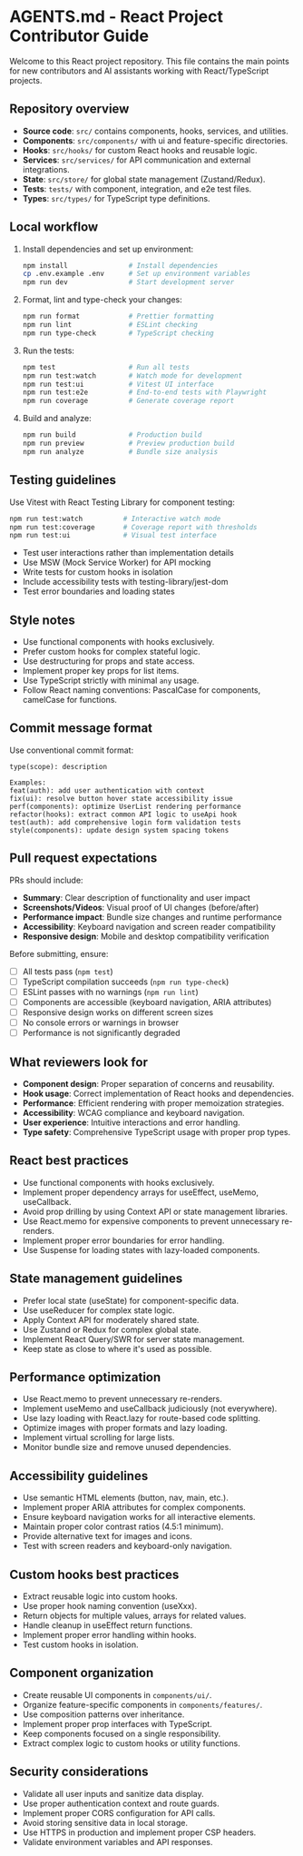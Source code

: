 # AGENTS.md - React Project Contributor Guide

Welcome to this React project repository. This file contains the main points for new contributors and AI assistants working with React/TypeScript projects.

## Repository overview
- **Source code**: `src/` contains components, hooks, services, and utilities.
- **Components**: `src/components/` with ui and feature-specific directories.
- **Hooks**: `src/hooks/` for custom React hooks and reusable logic.
- **Services**: `src/services/` for API communication and external integrations.
- **State**: `src/store/` for global state management (Zustand/Redux).
- **Tests**: `tests/` with component, integration, and e2e test files.
- **Types**: `src/types/` for TypeScript type definitions.

## Local workflow
1. Install dependencies and set up environment:
   ```bash
   npm install               # Install dependencies
   cp .env.example .env      # Set up environment variables
   npm run dev               # Start development server
   ```

2. Format, lint and type-check your changes:
   ```bash
   npm run format            # Prettier formatting
   npm run lint              # ESLint checking
   npm run type-check        # TypeScript checking
   ```

3. Run the tests:
   ```bash
   npm test                  # Run all tests
   npm run test:watch        # Watch mode for development
   npm run test:ui           # Vitest UI interface
   npm run test:e2e          # End-to-end tests with Playwright
   npm run coverage          # Generate coverage report
   ```

4. Build and analyze:
   ```bash
   npm run build             # Production build
   npm run preview           # Preview production build
   npm run analyze           # Bundle size analysis
   ```

## Testing guidelines
Use Vitest with React Testing Library for component testing:
```bash
npm run test:watch          # Interactive watch mode
npm run test:coverage       # Coverage report with thresholds
npm run test:ui             # Visual test interface
```
- Test user interactions rather than implementation details
- Use MSW (Mock Service Worker) for API mocking
- Write tests for custom hooks in isolation
- Include accessibility tests with testing-library/jest-dom
- Test error boundaries and loading states

## Style notes
- Use functional components with hooks exclusively.
- Prefer custom hooks for complex stateful logic.
- Use destructuring for props and state access.
- Implement proper key props for list items.
- Use TypeScript strictly with minimal `any` usage.
- Follow React naming conventions: PascalCase for components, camelCase for functions.

## Commit message format
Use conventional commit format:
```
type(scope): description

Examples:
feat(auth): add user authentication with context
fix(ui): resolve button hover state accessibility issue
perf(components): optimize UserList rendering performance
refactor(hooks): extract common API logic to useApi hook
test(auth): add comprehensive login form validation tests
style(components): update design system spacing tokens
```

## Pull request expectations
PRs should include:
- **Summary**: Clear description of functionality and user impact
- **Screenshots/Videos**: Visual proof of UI changes (before/after)
- **Performance impact**: Bundle size changes and runtime performance
- **Accessibility**: Keyboard navigation and screen reader compatibility
- **Responsive design**: Mobile and desktop compatibility verification

Before submitting, ensure:
- [ ] All tests pass (`npm test`)
- [ ] TypeScript compilation succeeds (`npm run type-check`)
- [ ] ESLint passes with no warnings (`npm run lint`)
- [ ] Components are accessible (keyboard navigation, ARIA attributes)
- [ ] Responsive design works on different screen sizes
- [ ] No console errors or warnings in browser
- [ ] Performance is not significantly degraded

## What reviewers look for
- **Component design**: Proper separation of concerns and reusability.
- **Hook usage**: Correct implementation of React hooks and dependencies.
- **Performance**: Efficient rendering with proper memoization strategies.
- **Accessibility**: WCAG compliance and keyboard navigation.
- **User experience**: Intuitive interactions and error handling.
- **Type safety**: Comprehensive TypeScript usage with proper prop types.

## React best practices
- Use functional components with hooks exclusively.
- Implement proper dependency arrays for useEffect, useMemo, useCallback.
- Avoid prop drilling by using Context API or state management libraries.
- Use React.memo for expensive components to prevent unnecessary re-renders.
- Implement proper error boundaries for error handling.
- Use Suspense for loading states with lazy-loaded components.

## State management guidelines
- Prefer local state (useState) for component-specific data.
- Use useReducer for complex state logic.
- Apply Context API for moderately shared state.
- Use Zustand or Redux for complex global state.
- Implement React Query/SWR for server state management.
- Keep state as close to where it's used as possible.

## Performance optimization
- Use React.memo to prevent unnecessary re-renders.
- Implement useMemo and useCallback judiciously (not everywhere).
- Use lazy loading with React.lazy for route-based code splitting.
- Optimize images with proper formats and lazy loading.
- Implement virtual scrolling for large lists.
- Monitor bundle size and remove unused dependencies.

## Accessibility guidelines
- Use semantic HTML elements (button, nav, main, etc.).
- Implement proper ARIA attributes for complex components.
- Ensure keyboard navigation works for all interactive elements.
- Maintain proper color contrast ratios (4.5:1 minimum).
- Provide alternative text for images and icons.
- Test with screen readers and keyboard-only navigation.

## Custom hooks best practices
- Extract reusable logic into custom hooks.
- Use proper hook naming convention (useXxx).
- Return objects for multiple values, arrays for related values.
- Handle cleanup in useEffect return functions.
- Implement proper error handling within hooks.
- Test custom hooks in isolation.

## Component organization
- Create reusable UI components in `components/ui/`.
- Organize feature-specific components in `components/features/`.
- Use composition patterns over inheritance.
- Implement proper prop interfaces with TypeScript.
- Keep components focused on a single responsibility.
- Extract complex logic to custom hooks or utility functions.

## Security considerations
- Validate all user inputs and sanitize data display.
- Use proper authentication context and route guards.
- Implement proper CORS configuration for API calls.
- Avoid storing sensitive data in local storage.
- Use HTTPS in production and implement proper CSP headers.
- Validate environment variables and API responses.
